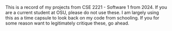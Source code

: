 This is a record of my projects from CSE 2221 - Software 1 from 2024. If you are a current student at OSU, please do not use these.
I am largely using this as a time capsule to look back on my code from schooling. If you for some reason want to legitimately critique these, go ahead.

